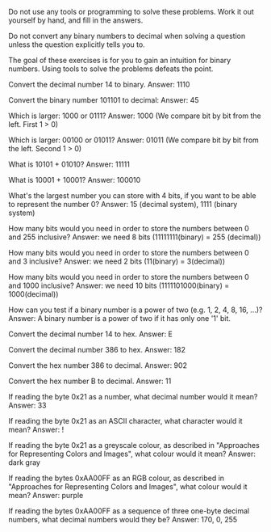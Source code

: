 Do not use any tools or programming to solve these problems. Work it out yourself by hand, and fill in the answers.

Do not convert any binary numbers to decimal when solving a question unless the question explicitly tells you to.

The goal of these exercises is for you to gain an intuition for binary numbers. Using tools to solve the problems defeats the point.

Convert the decimal number 14 to binary.
Answer: 1110

Convert the binary number 101101 to decimal:
Answer: 45

Which is larger: 1000 or 0111?
Answer: 1000 (We compare bit by bit from the left. First 1 > 0)

Which is larger: 00100 or 01011?
Answer: 01011 (We compare bit by bit from the left. Second 1 > 0)

What is 10101 + 01010?
Answer: 11111

What is 10001 + 10001?
Answer: 100010

What's the largest number you can store with 4 bits, if you want to be able to represent the number 0?
Answer: 15 (decimal system), 1111 (binary system)

How many bits would you need in order to store the numbers between 0 and 255 inclusive?
Answer: we need 8 bits (11111111(binary) = 255 (decimal))

How many bits would you need in order to store the numbers between 0 and 3 inclusive?
Answer: we need 2 bits (11(binary) = 3(decimal))

How many bits would you need in order to store the numbers between 0 and 1000 inclusive?
Answer: we need 10 bits (1111101000(binary) = 1000(decimal))

How can you test if a binary number is a power of two (e.g. 1, 2, 4, 8, 16, ...)?
Answer: A binary number is a power of two if it has only one '1' bit.

Convert the decimal number 14 to hex.
Answer: E

Convert the decimal number 386 to hex.
Answer: 182

Convert the hex number 386 to decimal.
Answer: 902

Convert the hex number B to decimal.
Answer: 11

If reading the byte 0x21 as a number, what decimal number would it mean?
Answer: 33

If reading the byte 0x21 as an ASCII character, what character would it mean?
Answer: !

If reading the byte 0x21 as a greyscale colour, as described in "Approaches for Representing Colors and Images", what colour would it mean?
Answer: dark gray

If reading the bytes 0xAA00FF as an RGB colour, as described in "Approaches for Representing Colors and Images", what colour would it mean?
Answer: purple

If reading the bytes 0xAA00FF as a sequence of three one-byte decimal numbers, what decimal numbers would they be?
Answer: 170, 0, 255
